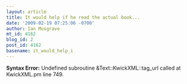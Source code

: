 ```yaml
---
layout: article
title: It would help if he read the actual book...
date: '2009-02-19 07:25:06 -0700'
author: Ian Musgrave
mt_id: 4162
blog_id: 2
post_id: 4162
basename: it_would_help_i
---
```

<p><strong>Syntax Error:</strong> Undefined subroutine &Text::KwickXML::tag_url called at KwickXML.pm line 749.
</p>
